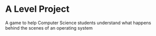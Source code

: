 # A Level Project
A game to help Computer Science students understand what happens behind the scenes of an operating system
